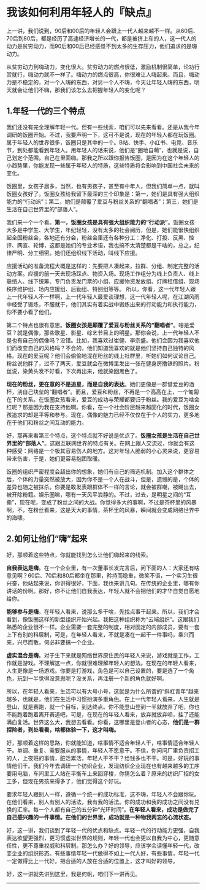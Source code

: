 # 我该如何利用年轻人的『缺点』

上一讲，我们说到，90后和00后的年轻人会跟上一代人越来越不一样。从60后、70后到80后，都是经历了高速经济增长的一代，都是被挤上车的人，这一代人的动力是贫穷动力，而90后和00后已经感觉不到太多的生存压力，他们追求的是嗨动力。

从贫穷动力到嗨动力，变化很大。贫穷动力的燃点很低，激励机制很简单，论功行赏就行，嗨动力就不一样了。嗨动力的燃点很高，你很难让人嗨起来。而且，嗨动力是不稳定的，对一个人嗨的东西，对另一个人不嗨，今天让年轻人嗨的东西，明天就会让他们不嗨，那我们该怎么去把握年轻人的变化呢？

## 1.年轻一代的三个特点

我们还没有完全理解年轻一代。但有一些线索，咱们可以先来看看。还是从我今年调研的饭圈开始。不过，我要声明一下，这可不是说，现在的年轻人都在玩饭圈。属于年轻人的世界很多，饭圈只是其中的一个。B站、快手、小红书、电竞、音乐节，到处都能看到年轻人。用年轻人的话来说，他们是“圈地自萌”，也就是说，自己划定个范围，自己在里面嗨。那我之所以跟你报告饭圈，是因为在这个年轻人的小趋势里，你能发现一些属于年轻人的特质，这些特质将会影响到中国社会未来的变化。

饭圈里，女孩子居多，当然，也有男孩子，甚至有中年人，但我们简单一点，就叫饭圈女孩好了。饭圈女孩给我留下最深的三个印象是：第一，她们是具有强大组织能力的“行动派”；第二，她们是颠覆了爱豆与粉丝关系的“翻唱者”；第三，她们是生活在自己世界里的“部落人”。

我们来一个一个看。**第一，饭圈女孩是具有强大组织能力的“行动派”**。饭圈女孩大多是中学生、大学生，年纪轻轻，没有太多的社会阅历，但是，她们能很快组织起全国粉丝会，各地还有分会，粉丝会里还有各种分工：净化、打投、反黑、控评、网宣、轮博，这都是她们的专业术语，我也搞不太清楚都是干啥的，总之，纪律严明、分工细密。她们还组织线下活动，叫线下应援。

应援活动的准备流程大概是这样的：先要把人凑起来，拉群、分组、制定完整的活动方案。应援的前一天去现场踩点、物资入场。现场工作组分为线上负责人、线上联络人、线下统筹、专门负责发门票的小组、应援物资发放组、灯牌租借组、现场秩序维护组、场内应援组、后勤组、特别组等等。
所以，你看，这一代年轻人跟上一代年轻人不一样啊，上一代年轻人最爱谈理想，这一代年轻人呢，在江湖风雨中经受了锻炼，不服就干，他们其实有着实战中锻炼出来的行动能力和执行能力，你不要小看了他们。

第二个特点也很有意思。**饭圈女孩是颠覆了爱豆与粉丝关系的“翻唱者”**。啥是爱豆？就是偶像，那些歌星、影星、综艺节目上的明星。那你会说，上一代年轻人不是也有自己的偶像吗？没错。比如，我喜欢过崔健、李宗盛。他们会因为我喜欢他们而改变自己的风格吗？不会的，他们知道我喜欢的就是他们坚持自己独特的风格。现在的爱豆呢？他们会偷偷地混在粉丝的线上社群里，听她们如何议论自己。粉丝说他胖了，过不了两天，爱豆就会在微博里发出一张在健身房撸铁的照片。粉丝说，染黄头发不好看，下次再出来，他就染回黑色了。

**现在的粉丝，更在意的不是追星，而是自我的表达**。她们更像是一群借爱豆的酒杯，浇自己块垒的“翻唱者”。而且，爱豆和粉丝，不再是一个高高在上，一个匍匐在下的关系。在饭圈女孩看来，爱豆的成功与荣耀都要归于粉丝。我的爱豆为啥会红呢？那是因为我在支持他啊。你看，在一个社会阶层越来越固化的时代，饭圈女孩追求的却是平等和参与。现在，偶像的魅力已经不仅仅在于个人的实力，更多地在于他们和粉丝之间互动的能力。

好，那再来看第三个特点，这个特点就不好说是优点了。**饭圈女孩是生活在自己世界里的“部落人”**。这跟互联网世界的特点有关。在网上跟人交流过，你就会有这种感受：网络是一个极其容易伤人的地方。这对年轻人脆弱的小心灵来说，更容易带来伤害，于是，她们更容易抱团取暖。

饭圈的组织严密程度会超出你的想象，她们有自己的筛选机制。加入这个群体之后，个体的力量突然被放大，因为你不是一个人在战斗，但是，遗憾的是，个体的差异也随之被抹杀。你要是敢发表跟群体不一样的言论，就会被群嘲，被踢出去，被开除粉籍。娱乐圈嘛，哪有一天风平浪静的。不过，过去，是明星之间的“互撕”，现在呢，变成了粉丝之间的大战。你觉得多大的事啊，不过是茶杯里的风暴啊，不，在粉丝看来，这是天大的事情，茶杯里的风暴，瞬间就会变成网络世界中的海啸。

## 2.如何让他们“嗨”起来

好，那顺着这些特点，你就能找到怎么让他们嗨起来的线索。

**自我表达是嗨**。在一个企业里，有一次董事长发完言后，问下面的人：大家还有啥意见啊？60后、70后和80后都坐在那里，矜持而稳重，微笑不语，一个实习生很兴奋，他站起来说，你讲得很好，下面，我也来讲几句。在传统的企业里，哪有你讲话的份啊。那好，你不让他们自我表达，年轻人就不会把他们的才华自觉自愿地给你。

**能够参与是嗨**。在年轻人看来，说那么多干啥，先找点事干起来。所以，我们才会看到，像饭圈这样的新型组织开始兴起。我把这种组织称为“云端组织”。这跟我们熟悉的企业很不一样。企业需要一套完整的制度，相对固定的内部成员，要有一套上下有别的科层制，可是，在年轻人看来，不就是凑在一起干一件事吗，乘兴而来，兴尽而散，何必非要搞一个企业。

**虚实混合是嗨**。对于生下来就是网络世界原住民的年轻人来说，游戏就是工作，工作就是游戏。不理解这一点，你就很难理解年轻人的想法。在现在的年轻人看来，人生更像是一场游戏。你要是打游戏，角色是可以自己设置的，要是选了一个角色，玩到一半觉得没意思呢？没关系，再注册一个新的角色就好啊。

所以，在年轻人看来，生活可以有大号小号，这就是为什么所谓的“斜杠青年”越来越多，也就是，他们在生活中习惯扮演多重角色。在上一代年轻人看来，人生就是登山，就是赛跑，就一个目标，到达终点。你不能登山登到一半就放弃了吧，你也不能跑着跑着离开赛道吧，可是，在现在的年轻人看来，放弃就放弃呗，挂了还能满血复活。世界这么大，我想去看看。你看，这哪里是登山者的心态，**他们是一群探险者，到处看看，啥都体验一下，这才叫嗨。**

好，那顺着这样的思路，你就能知道，啥事情不适合年轻人干，啥事情适合年轻人干。单调、重复、需要服从的事情，年轻人不愿意干。不信，你问问厂里负责招工的人，上夜班的事情，脏活累活，年轻人干不干？给钱多也不干。可是，好玩的事情他们干。我们今年去调研一个纺织企业，发现纺织企业现在也有越来越多的工序要用电脑，车间里工人站在平衡车上来回穿梭，你猜怎么着？原来的纺织厂招的女工多，但现在男孩来得多了，他们觉得这个好玩。

要求年轻人跟别人一样，遵循一个统一的成功标准，这不嗨，年轻人不会跟你玩。在他们看来，别人有别人的活法，我有我的活法。你的成功和我的成功之间没有兑换的汇率。每一个人都有自己的五分钟“光环时间”。**在年轻人看来，成功是做完了自己感兴趣的一件事情。在他们的世界里，成功就是一种物我两忘的心流状态。**

好，这一讲，我们谈到了年轻一代的优点和缺点。年轻一代的行动能力更强，自我表达欲望更强烈，更习惯虚拟世界的规则，年轻一代也会更以自我为中心，更随意任性，更不尊重权威和科层制。那怎么办？好的领导，应该学会读懂年轻一代，改变企业的组织形态。有些事情年轻一代做得不如上一代人好，有些事情，年轻一代一定做得比上一代好。把合适的人放在合适的位置上，这才叫好的领导。

好，这一讲就先讲到这里，我是何帆，咱们下一讲再见。

---
